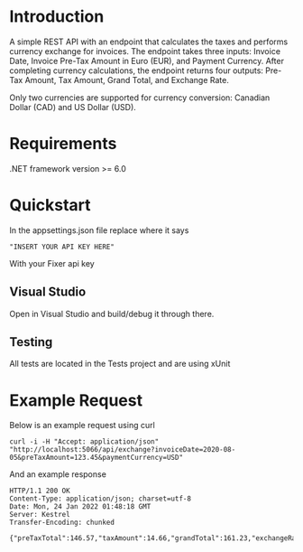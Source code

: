 # Introduction

A simple REST API with an endpoint that calculates the taxes and performs currency exchange for invoices. The endpoint takes three inputs: Invoice Date, Invoice Pre-Tax Amount in Euro (EUR), and Payment Currency. After completing currency calculations, the endpoint returns four outputs: Pre-Tax Amount, Tax Amount, Grand Total, and Exchange Rate.

Only two currencies are supported for currency conversion: Canadian Dollar (CAD) and US Dollar (USD).

# Requirements
.NET framework version >= 6.0

# Quickstart

In the appsettings.json file replace where it says

```
"INSERT YOUR API KEY HERE"
```

With your Fixer api key

## Visual Studio

Open in Visual Studio and build/debug it through there.

## Testing

All tests are located in the Tests project and are using xUnit

# Example Request

Below is an example request using curl

```
curl -i -H "Accept: application/json" "http://localhost:5066/api/exchange?invoiceDate=2020-08-05&preTaxAmount=123.45&paymentCurrency=USD"
```

And an example response

```
HTTP/1.1 200 OK
Content-Type: application/json; charset=utf-8
Date: Mon, 24 Jan 2022 01:48:18 GMT
Server: Kestrel
Transfer-Encoding: chunked

{"preTaxTotal":146.57,"taxAmount":14.66,"grandTotal":161.23,"exchangeRate":1.187247}
```
